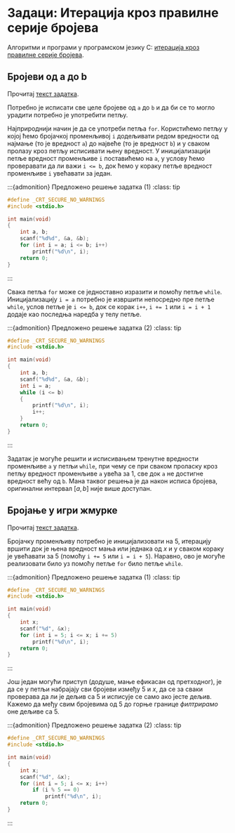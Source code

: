 # Задаци: Итерација кроз правилне серије бројева

Алгоритми и програми у програмском језику C:
[итерација кроз правилне серије бројева](https://petlja.org/biblioteka/r/Zbirka/03%20Iteracija/01%20serije/01%20pravilne_serije).

## Бројеви од a до b

Прочитај [текст задатка](https://petlja.org/biblioteka/r/Zbirka/brojevi_od_a_do_b).

Потребно је исписати све целе бројеве од `a` до `b` и да би се то могло урадити
потребно је употребити петљу.

Најприроднији начин је да се употреби петља `for`. Користићемо петљу у којој
ћемо бројачкој променљивој `i` додељивати редом вредности од најмање (то је
вредност `a`) до највеће (то је вредност `b`) и у сваком пролазу кроз петљу
исписивати њену вредност. У иницијализацији петље вредност променљиве `i`
поставићемо на `a`, у услову ћемо проверавати да ли важи `i <= b`, док ћемо у
кораку петље вредност променљиве `i` увећавати за један.

:::{admonition} Предложено решење задатка (1)
:class: tip

```c
#define _CRT_SECURE_NO_WARNINGS
#include <stdio.h>

int main(void)
{
    int a, b;
    scanf("%d%d", &a, &b);
    for (int i = a; i <= b; i++)
        printf("%d\n", i);
    return 0;
}
```

:::

Свака петља `for` може се једноставно изразити и помоћу петље `while`.
Иницијализацију `i = a` потребно је извршити непосредно пре петље `while`,
услов петље је `i <= b`, док се корак `i++`, `i += 1` или `i = i + 1` додаје
као последња наредба у телу петље.

:::{admonition} Предложено решење задатка (2)
:class: tip

```c
#define _CRT_SECURE_NO_WARNINGS
#include <stdio.h>

int main(void)
{
    int a, b;
    scanf("%d%d", &a, &b);
    int i = a;
    while (i <= b)
    {
        printf("%d\n", i);
        i++;
    }
    return 0;
}
```

:::

Задатак је могуће решити и исписивањем тренутне вредности променљиве `a` у
петљи `while`, при чему се при сваком проласку кроз петљу вредност променљиве
`a` увећа за 1, све док `a` не достигне вредност већу од `b`. Мана таквог
решења је да након исписа бројева, оригинални интервал $[a,b]$ није више
доступан.

## Бројање у игри жмурке

Прочитај [текст задатка](https://petlja.org/biblioteka/r/Zbirka/brojanje_zmurke).

Бројачку променљиву потребно је иницијализовати на $5$, итерацију вршити док је
њена вредност мања или једнака од $x$ и у сваком кораку је увећавати за $5$
(помоћу `i += 5` или `i = i + 5`). Наравно, ово је могуће реализовати било уз
помоћу петље `for` било петље `while`.

:::{admonition} Предложено решење задатка (1)
:class: tip

```c
#define _CRT_SECURE_NO_WARNINGS
#include <stdio.h>

int main(void)
{
    int x;
    scanf("%d", &x);
    for (int i = 5; i <= x; i += 5)
        printf("%d\n", i);
    return 0;
}
```

:::

Још један могући приступ (додуше, мање ефикасан од претходног), је да се у
петљи набрајају сви бројеви између $5$ и $x$, да се за сваки проверава да ли је
дељив са $5$ и исписује се само ако јесте дељив. Кажемо да међу свим бројевима
од 5 до горње границе *филтрирамо* оне дељиве са 5.

:::{admonition} Предложено решење задатка (2)
:class: tip

```c
#define _CRT_SECURE_NO_WARNINGS
#include <stdio.h>

int main(void)
{
    int x;
    scanf("%d", &x);
    for (int i = 5; i <= x; i++)
        if (i % 5 == 0)
            printf("%d\n", i);
    return 0;
}
```

:::
